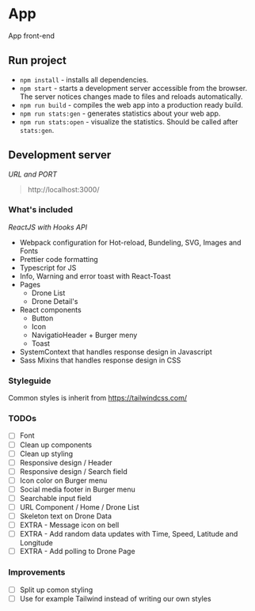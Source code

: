 # App

App front-end

## Run project

- `npm install` - installs all dependencies.
- `npm start` - starts a development server accessible from the browser. The server notices changes made to files and reloads automatically.
- `npm run build` - compiles the web app into a production ready build.
- `npm run stats:gen` - generates statistics about your web app.
- `npm run stats:open` - visualize the statistics. Should be called after `stats:gen`.

## Development server

_URL and PORT_

> http://localhost:3000/

### What's included

_ReactJS with Hooks API_

- Webpack configuration for Hot-reload, Bundeling, SVG, Images and Fonts
- Prettier code formatting
- Typescript for JS
- Info, Warning and error toast with React-Toast
- Pages
  - Drone List
  - Drone Detail's
- React components
  - Button
  - Icon
  - NavigatioHeader + Burger meny
  - Toast
- SystemContext that handles response design in Javascript
- Sass Mixins that handles response design in CSS

### Styleguide

Common styles is inherit from https://tailwindcss.com/

### TODOs

- [ ] Font
- [ ] Clean up components
- [ ] Clean up styling
- [ ] Responsive design / Header
- [ ] Responsive design / Search field
- [ ] Icon color on Burger menu
- [ ] Social media footer in Burger menu
- [ ] Searchable input field
- [ ] URL Component / Home / Drone List
- [ ] Skeleton text on Drone Data
- [ ] EXTRA - Message icon on bell
- [ ] EXTRA - Add random data updates with Time, Speed, Latitude and Longitude
- [ ] EXTRA - Add polling to Drone Page

### Improvements

- [ ] Split up comon styling
- [ ] Use for example Tailwind instead of writing our own styles
